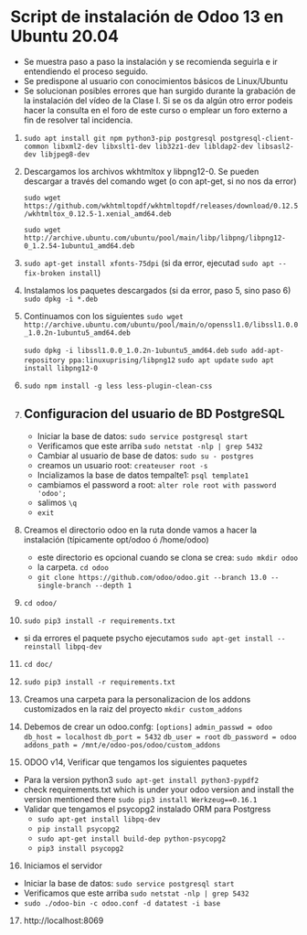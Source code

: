 # Script de instalación de Odoo 13 en Ubuntu 20.04

- Se muestra paso a paso la instalación y se recomienda seguirla e ir entendiendo el proceso seguido.
- Se predispone al usuario con conocimientos básicos de Linux/Ubuntu
- Se solucionan posibles errores que han surgido durante la grabación de la instalación del vídeo de la Clase I. Si se os da algún otro error podeis hacer la consulta en el foro de este curso o emplear un foro externo a fin de resolver tal incidencia.

1. `sudo apt install git npm python3-pip postgresql postgresql-client-common libxml2-dev libxslt1-dev lib32z1-dev libldap2-dev libsasl2-dev libjpeg8-dev`

2. Descargamos los archivos wkhtmltox y libpng12-0. Se pueden descargar a través del comando wget (o con apt-get, si no nos da error)

   `sudo wget https://github.com/wkhtmltopdf/wkhtmltopdf/releases/download/0.12.5/wkhtmltox_0.12.5-1.xenial_amd64.deb`

   `sudo wget http://archive.ubuntu.com/ubuntu/pool/main/libp/libpng/libpng12-0_1.2.54-1ubuntu1_amd64.deb`

3. `sudo apt-get install xfonts-75dpi` (si da error, ejecutad `sudo apt --fix-broken install`)

4. Instalamos los paquetes descargados (si da error, paso 5, sino paso 6)
   `sudo dpkg -i *.deb` 

5. Continuamos con los siguientes
   `sudo wget http://archive.ubuntu.com/ubuntu/pool/main/o/openssl1.0/libssl1.0.0_1.0.2n-1ubuntu5_amd64.deb`

   `sudo dpkg -i libssl1.0.0_1.0.2n-1ubuntu5_amd64.deb`
   `sudo add-apt-repository ppa:linuxuprising/libpng12`
   `sudo apt update`
   `sudo apt install libpng12-0`

6. `sudo npm install -g less less-plugin-clean-css`

7. ## Configuracion del usuario de BD PostgreSQL
   - Iniciar la base de datos: `sudo service postgresql start`  
   - Verificamos que este arriba `sudo netstat -nlp | grep 5432` 
   - Cambiar al usuario de base de datos: `sudo su - postgres` 
   - creamos un usuario root: `createuser root -s`
   - Incializamos la base de datos tempalte1: `psql template1`
   - cambiamos el password a root: `alter role root with password 'odoo';`
   - salimos `\q`
   - `exit` 

 
8. Creamos el directorio odoo en la ruta donde vamos a hacer la instalación (típicamente opt/odoo ó /home/odoo)
   - este directorio es opcional cuando se clona se crea:  `sudo mkdir odoo`  
   - la carpeta. `cd odoo`
   - `git clone https://github.com/odoo/odoo.git --branch 13.0 --single-branch --depth 1`

9. `cd odoo/`

10. `sudo pip3 install -r requirements.txt` 
   - si da errores el paquete psycho ejecutamos `sudo apt-get install --reinstall libpq-dev`

11. `cd doc/`

12. `sudo pip3 install -r requirements.txt` 

13. Creamos una carpeta para la personalizacion de los addons customizados en la raiz del proyecto
   `mkdir custom_addons`

14. Debemos de crear un odoo.confg:
   `[options]`
   `admin_passwd = odoo`
   `db_host = localhost`
   `db_port = 5432`
   `db_user = root`
   `db_password = odoo`
   `addons_path = /mnt/e/odoo-pos/odoo/custom_addons`

15. ODOO v14, Verificar que tengamos los siguientes paquetes
   - Para la version python3 `sudo apt-get install python3-pypdf2`
   - check requirements.txt which is under your odoo version and install the version mentioned there `sudo pip3 install Werkzeug==0.16.1`
   - Validar que tengamos el psycopg2 instalado ORM para Postgress
      - `sudo apt-get install libpq-dev`
      - `pip install psycopg2`
      - `sudo apt-get install build-dep python-psycopg2`
      - `pip3 install psycopg2`

16. Iniciamos el servidor
   - Iniciar la base de datos: `sudo service postgresql start`  
   - Verificamos que este arriba `sudo netstat -nlp | grep 5432` 
   - `sudo ./odoo-bin -c odoo.conf -d datatest -i base`

17. http://localhost:8069


